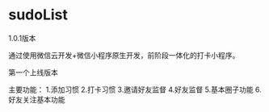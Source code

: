 # sudoList
1.0.1版本

通过使用微信云开发+微信小程序原生开发，前阶段一体化的打卡小程序。

第一个上线版本

主要功能：
  1.添加习惯
  2.打卡习惯
  3.邀请好友监督
  4.好友监督
  5.基本圈子功能
  6.好友关注基本功能
  
  
  
